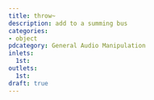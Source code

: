 ```yaml
---
title: throw~
description: add to a summing bus
categories:
- object
pdcategory: General Audio Manipulation
inlets:
  1st:
outlets:
  1st:
draft: true
---
```


